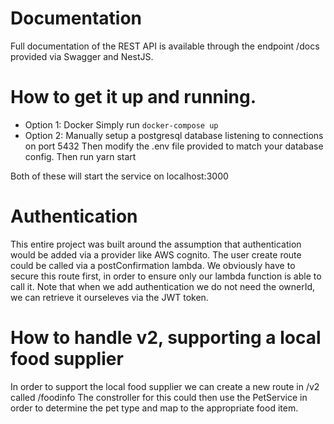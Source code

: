 # Documentation
Full documentation of the REST API is available through the endpoint /docs provided via Swagger and NestJS.

# How to get it up and running.
* Option 1: Docker
  Simply run `docker-compose up` 
* Option 2: 
  Manually setup a postgresql database listening to connections on port 5432
  Then modify the .env file provided to match your database config. 
  Then run yarn start
  
Both of these will start the service on localhost:3000

# Authentication
This entire project was built around the assumption that authentication would be
added via a provider like AWS cognito. The user create route could be called via a postConfirmation lambda.
We obviously have to secure this route first, in order to ensure only our lambda function is able to call it.
Note that when we add authentication we do not need the ownerId, we can retrieve it ourseleves via the JWT token.

# How to handle v2, supporting a local food supplier
In order to support the local food supplier we can create a new route in /v2 called /foodinfo 
The constroller for this could then use the PetService in order to determine the pet type and map to the appropriate food item.